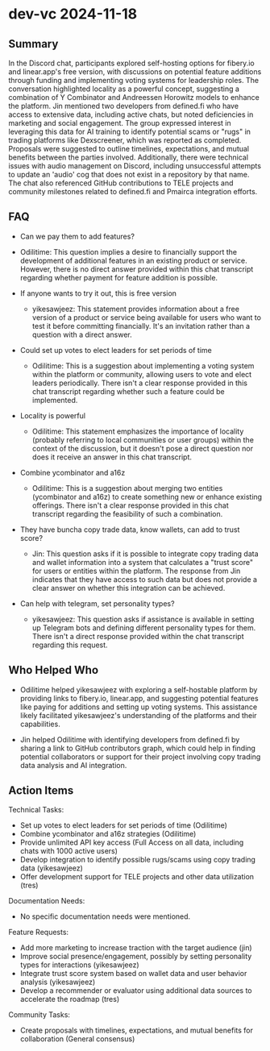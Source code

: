 # dev-vc 2024-11-18

## Summary

In the Discord chat, participants explored self-hosting options for fibery.io and linear.app's free version, with discussions on potential feature additions through funding and implementing voting systems for leadership roles. The conversation highlighted locality as a powerful concept, suggesting a combination of Y Combinator and Andreessen Horowitz models to enhance the platform. Jin mentioned two developers from defined.fi who have access to extensive data, including active chats, but noted deficiencies in marketing and social engagement. The group expressed interest in leveraging this data for AI training to identify potential scams or "rugs" in trading platforms like Dexscreener, which was reported as completed. Proposals were suggested to outline timelines, expectations, and mutual benefits between the parties involved. Additionally, there were technical issues with audio management on Discord, including unsuccessful attempts to update an 'audio' cog that does not exist in a repository by that name. The chat also referenced GitHub contributions to TELE projects and community milestones related to defined.fi and Pmairca integration efforts.

## FAQ

- Can we pay them to add features?
- Odilitime: This question implies a desire to financially support the development of additional features in an existing product or service. However, there is no direct answer provided within this chat transcript regarding whether payment for feature addition is possible.

- If anyone wants to try it out, this is free version

    - yikesawjeez: This statement provides information about a free version of a product or service being available for users who want to test it before committing financially. It's an invitation rather than a question with a direct answer.

- Could set up votes to elect leaders for set periods of time

    - Odilitime: This is a suggestion about implementing a voting system within the platform or community, allowing users to vote and elect leaders periodically. There isn't a clear response provided in this chat transcript regarding whether such a feature could be implemented.

- Locality is powerful

    - Odilitime: This statement emphasizes the importance of locality (probably referring to local communities or user groups) within the context of the discussion, but it doesn't pose a direct question nor does it receive an answer in this chat transcript.

- Combine ycombinator and a16z

    - Odilitime: This is a suggestion about merging two entities (ycombinator and a16z) to create something new or enhance existing offerings. There isn't a clear response provided in this chat transcript regarding the feasibility of such a combination.

- They have buncha copy trade data, know wallets, can add to trust score?

    - Jin: This question asks if it is possible to integrate copy trading data and wallet information into a system that calculates a "trust score" for users or entities within the platform. The response from Jin indicates that they have access to such data but does not provide a clear answer on whether this integration can be achieved.

- Can help with telegram, set personality types?
    - yikesawjeez: This question asks if assistance is available in setting up Telegram bots and defining different personality types for them. There isn't a direct response provided within the chat transcript regarding this request.

## Who Helped Who

- Odilitime helped yikesawjeez with exploring a self-hostable platform by providing links to fibery.io, linear.app, and suggesting potential features like paying for additions and setting up voting systems. This assistance likely facilitated yikesawjeez's understanding of the platforms and their capabilities.

- Jin helped Odilitime with identifying developers from defined.fi by sharing a link to GitHub contributors graph, which could help in finding potential collaborators or support for their project involving copy trading data analysis and AI integration.

## Action Items

Technical Tasks:

- Set up votes to elect leaders for set periods of time (Odilitime)
- Combine ycombinator and a16z strategies (Odilitime)
- Provide unlimited API key access (Full Access on all data, including chats with 1000 active users)
- Develop integration to identify possible rugs/scams using copy trading data (yikesawjeez)
- Offer development support for TELE projects and other data utilization (tres)

Documentation Needs:

- No specific documentation needs were mentioned.

Feature Requests:

- Add more marketing to increase traction with the target audience (jin)
- Improve social presence/engagement, possibly by setting personality types for interactions (yikesawjeez)
- Integrate trust score system based on wallet data and user behavior analysis (yikesawjeez)
- Develop a recommender or evaluator using additional data sources to accelerate the roadmap (tres)

Community Tasks:

- Create proposals with timelines, expectations, and mutual benefits for collaboration (General consensus)
